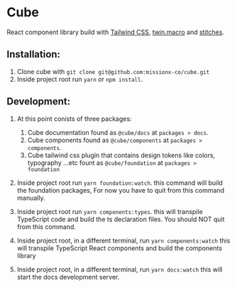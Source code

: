 # Cube

React component library build with [Tailwind CSS](https://tailwindcss.com/), [twin.macro](https://github.com/ben-rogerson/twin.macro) and [stitches](https://stitches.dev/).

## Installation:

1. Clone cube with `git clone git@github.com:missionx-co/cube.git`
1. Inside project root run `yarn` or `npm install`.

## Development:

1. At this point conists of three packages:

   1. Cube documentation found as `@cube/docs` at `packages > docs`.
   1. Cube components found as `@cube/components` at `packages > components`.
   1. Cube tailwind css plugin that contains design tokens like colors, typography ...etc fount as `@cube/foundation` at `packages > foundation`

1. Inside project root run `yarn foundation:watch`. this command will build the foundation packages, For now you have to quit from this command manually.
1. Inside project root run `yarn components:types`. this will transpile TypeScript code and build the ts declaration files. You should NOT quit from this command.
1. Inside project root, in a different terminal, run `yarn components:watch` this will transpile TypeScript React components and build the components library
1. Inside project root, in a different terminal, run `yarn docs:watch` this will start the docs development server.
